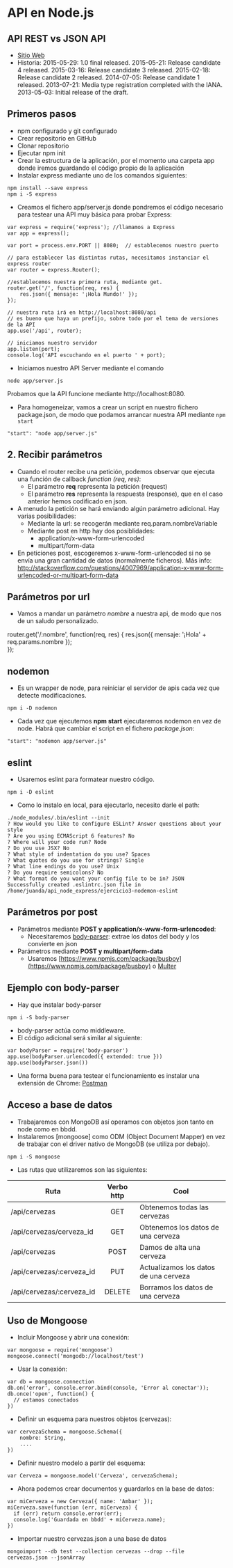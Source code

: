 # API en Node.js
## API REST vs JSON API
- [Sitio Web](http://jsonapi.org/)
- Historia:
2015-05-29: 1.0 final released.
2015-05-21: Release candidate 4 released.
2015-03-16: Release candidate 3 released.
2015-02-18: Release candidate 2 released.
2014-07-05: Release candidate 1 released.
2013-07-21: Media type registration completed with the IANA.
2013-05-03: Initial release of the draft.



## Primeros pasos
- npm configurado y git configurado
- Crear repositorio en GitHub
- Clonar repositorio
- Ejecutar npm init
- Crear la estructura de la aplicación, por el momento una carpeta app donde iremos guardando el código propio de la aplicación
- Instalar express mediante uno de los comandos siguientes:

```
npm install --save express
npm i -S express
```

- Creamos el fichero app/server.js donde pondremos el código necesario para testear una API muy básica para probar Express:

```
var express = require('express'); //llamamos a Express
var app = express();                

var port = process.env.PORT || 8080;  // establecemos nuestro puerto

// para establecer las distintas rutas, necesitamos instanciar el express router
var router = express.Router();              

//establecemos nuestra primera ruta, mediante get.
router.get('/', function(req, res) {
    res.json({ mensaje: '¡Hola Mundo!' });   
});

// nuestra ruta irá en http://localhost:8080/api
// es bueno que haya un prefijo, sobre todo por el tema de versiones de la API
app.use('/api', router);

// iniciamos nuestro servidor
app.listen(port);
console.log('API escuchando en el puerto ' + port);
```

- Iniciamos nuestro API Server mediante el comando 
```
node app/server.js
```

Probamos que la API funcione mediante http://localhost:8080. 

- Para homogeneizar, vamos a crear un script en nuestro fichero package.json, de modo que podamos arrancar nuestra API mediante ```npm start```
```
"start": "node app/server.js"
```

## 2. Recibir parámetros
- Cuando el router recibe una petición, podemos observar que ejecuta una función de callback *function (req, res)*:
    -  El parámetro **req** representa la petición (request) 
    -  El parámetro **res** representa la respuesta (response), que en el caso anterior hemos codificado en json.
- A menudo la petición se hará enviando algún parámetro adicional. Hay varias posibilidades:
    - Mediante la url: se recogerán mediante req.param.nombreVariable
    - Mediante post en http hay dos posiblidades:
        - application/x-www-form-urlencoded
        - multipart/form-data
- En peticiones post, escogeremos x-www-form-urlencoded si no se envía una gran cantidad de datos (normalmente ficheros).  Más info: http://stackoverflow.com/questions/4007969/application-x-www-form-urlencoded-or-multipart-form-data

## Parámetros por url
- Vamos a mandar un parámetro *nombre* a nuestra api, de modo que nos de un saludo personalizado.

router.get('/:nombre', function(req, res) {
    res.json({ mensaje: '¡Hola' + req.params.nombre });   
});

## nodemon
- Es un wrapper de node, para reiniciar el servidor de apis cada vez que detecte modificaciones.

```
npm i -D nodemon
```

- Cada vez que ejecutemos **npm start** ejecutaremos nodemon en vez de node. Habrá que cambiar el script en el fichero *package.json*:

```
"start": "nodemon app/server.js"
```

## eslint
- Usaremos eslint para formatear nuestro código.

```
npm i -D eslint
```

- Como lo instalo en local, para ejecutarlo, necesito darle el path:
```
./node_modules/.bin/eslint --init
? How would you like to configure ESLint? Answer questions about your style
? Are you using ECMAScript 6 features? No
? Where will your code run? Node
? Do you use JSX? No
? What style of indentation do you use? Spaces
? What quotes do you use for strings? Single
? What line endings do you use? Unix
? Do you require semicolons? No
? What format do you want your config file to be in? JSON
Successfully created .eslintrc.json file in /home/juanda/api_node_express/ejercicio3-nodemon-eslint
```

## Parámetros por post
- Parámetros mediante **POST y application/x-www-form-urlencoded**:
    - Necesitaremos [body-parser](https://www.npmjs.com/package/body-parser): extrae los datos del body y los convierte en json
- Parámetros mediante **POST y multipart/form-data**
    - Usaremos [https://www.npmjs.com/package/busboy](https://www.npmjs.com/package/busboy) o [Multer](https://github.com/expressjs/multer) 

## Ejemplo con body-parser
- Hay que instalar body-parser
```
npm i -S body-parser
```

- body-parser actúa como middleware. 
- El código adicional será similar al siguiente:

```
var bodyParser = require('body-parser')
app.use(bodyParser.urlencoded({ extended: true }))
app.use(bodyParser.json())
```

- Una forma buena para testear el funcionamiento es instalar una extensión de Chrome: [Postman](https://chrome.google.com/webstore/detail/postman/fhbjgbiflinjbdggehcddcbncdddomop)

## Acceso a base de datos
- Trabajaremos con MongoDB así operamos con objetos json tanto en node como en bbdd.
- Instalaremos [mongoose] como ODM (Object Document Mapper) en vez de trabajar con el driver nativo de MongoDB (se utiliza por debajo).
```
npm i -S mongoose
```

- Las rutas que utilizaremos son las siguientes:

| Ruta     | Verbo http    |  Cool |
|----------|:-------------:|------|
| /api/cervezas |  GET | Obtenemos todas las cervezas |
| /api/cervezas/cerveza_id |  GET | Obtenemos los datos de una cerveza |
| /api/cervezas | POST | Damos de alta una cerveza |
| /api/cervezas/:cerveza_id | PUT | Actualizamos los datos de una cerveza |
| /api/cervezas/:cerveza_id | DELETE | Borramos los datos de una cerveza |

## Uso de Mongoose
- Incluir Mongoose y abrir una conexión:
```
var mongoose = require('mongoose')
mongoose.connect('mongodb://localhost/test')
```

- Usar la conexión:
```
var db = mongoose.connection
db.on('error', console.error.bind(console, 'Error al conectar'));
db.once('open', function() {
  // estamos conectados
})
```

- Definir un esquema para nuestros objetos (cervezas):
```
var cervezaSchema = mongoose.Schema({
    nombre: String,
    ....
})
```
 

- Definir nuestro modelo a partir del esquema:
```
var Cerveza = mongoose.model('Cerveza', cervezaSchema);
```

- Ahora podemos crear documentos y guardarlos en la base de datos:

```
var miCerveza = new Cerveza({ name: 'Ambar' });
miCerveza.save(function (err, miCerveza) {
  if (err) return console.error(err);
  console.log('Guardada en bbdd' + miCerveza.name);
})
```


- Importar nuestro cervezas.json a una base de datos
```
mongoimport --db test --collection cervezas --drop --file cervezas.json --jsonArray
```

